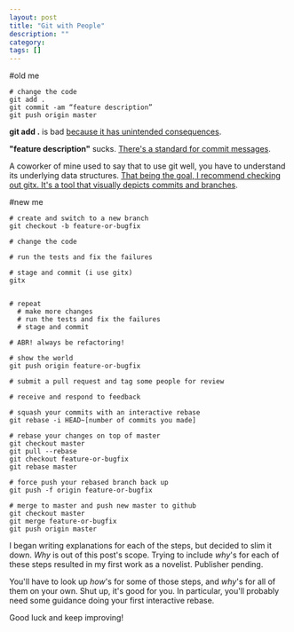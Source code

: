 ```yaml
---
layout: post
title: "Git with People"
description: ""
category: 
tags: []
---
```

#old me

```
# change the code
git add .
git commit -am “feature description”
git push origin master
```

__git add .__ is bad [because it has unintended
consequences](https://github.com/pachun/mlp-ios-rubymotion).

__"feature description"__ sucks. [There's a standard for commit
messages](https://robots.thoughtbot.com/5-useful-tips-for-a-better-commit-message).

A coworker of mine used to say that to use git well, you have to
understand its underlying data structures. [That being the goal, I recommend
checking out gitx. It's a tool that visually depicts commits and
branches](http://rowanj.github.io/gitx/).

#new me

```
# create and switch to a new branch
git checkout -b feature-or-bugfix

# change the code

# run the tests and fix the failures

# stage and commit (i use gitx)
gitx


# repeat
  # make more changes
  # run the tests and fix the failures
  # stage and commit

# ABR! always be refactoring!

# show the world
git push origin feature-or-bugfix

# submit a pull request and tag some people for review

# receive and respond to feedback

# squash your commits with an interactive rebase
git rebase -i HEAD~[number of commits you made]

# rebase your changes on top of master
git checkout master
git pull --rebase
git checkout feature-or-bugfix
git rebase master

# force push your rebased branch back up
git push -f origin feature-or-bugfix

# merge to master and push new master to github
git checkout master
git merge feature-or-bugfix
git push origin master
```

I began writing explanations for each of the steps, but decided to slim it down.
_Why_ is out of this post's scope. Trying to include _why_'s for each of these steps
resulted in my first work as a novelist. Publisher pending.

You'll have to look up _how_'s for some of those steps, and _why_'s for all of
them on your own. Shut up, it's good for you. In particular, you'll probably
need some guidance doing your first interactive rebase.

Good luck and keep improving!
